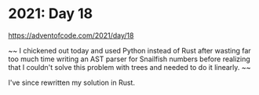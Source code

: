 # 2021: Day 18

https://adventofcode.com/2021/day/18

~~
I chickened out today and used Python instead of Rust after wasting far too much
time writing an AST parser for Snailfish numbers before realizing that I
couldn't solve this problem with trees and needed to do it linearly.
~~

I've since rewritten my solution in Rust.
